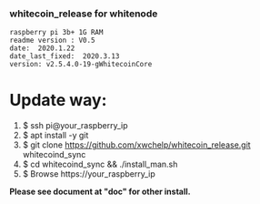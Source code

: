 ### whitecoin_release for whitenode
    raspberry pi 3b+ 1G RAM    
    readme version : V0.5  
    date:  2020.1.22
    date_last_fixed:  2020.3.13
    version: v2.5.4.0-19-gWhitecoinCore
#  Update way:
1. $ ssh pi@your_raspberry_ip
2. $ apt install -y git
3. $ git clone https://github.com/xwchelp/whitecoin_release.git whitecoind_sync
4. $ cd whitecoind_sync && ./install_man.sh
5. $ Browse https://your_raspberry_ip

**Please see document at "doc" for other install.**




